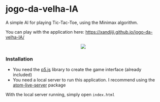 # jogo-da-velha-IA

A simple AI for playing Tic-Tac-Toe, using the Minimax algorithm.

You can play with the application here:
https://xandjiji.github.io/jogo-da-velha-IA/

<p align="center">
  <img src="https://i.imgur.com/c5HYKnx.png">
</p>

### Installation

  - You need the [p5.js](https://p5js.org/) library to create the game interface (already included)
  - You need a local server to run this application. I recommend using the [atom-live-server](https://atom.io/packages/atom-live-server) package

With the local server running, simply open ```index.html```
